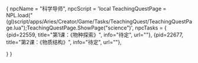 {
  npcName = "科学导师",
  npcScript = 'local TeachingQuestPage = NPL.load("(gl)script/apps/Aries/Creator/Game/Tasks/TeachingQuest/TeachingQuestPage.lua");TeachingQuestPage.ShowPage("science")',
  npcTasks = {
    {pid=22559, title="第1课：《物种探索》", info="待定", url=""},
    {pid=22677, title="第2课：《物质结构》", info="待定", url=""},
    
   

  }
}